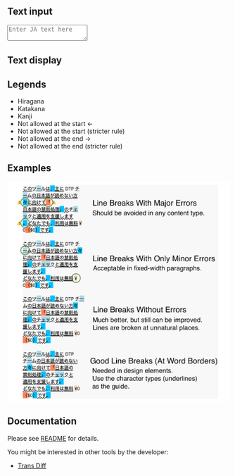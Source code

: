 <!-- Last update on Aug 3, 2022 -->
<h2>Text input</h2>

<div class="textBox textBoxInput">
  <textarea id="textInputArea" placeholder="Enter JA text here"></textarea>
</div>


<h2>Text display</h2>
<div class="textBox textBoxOutput-wrapper">
  <div id="textOutputArea" class="textBoxOutput"></div>
</div>

<h2>Legends</h2>
<ul>
  <li><span class="hiragana">Hiragana</span></li>
  <li><span class="katakana">Katakana</span></li>
  <li><span class="kanji">Kanji</span></li>
  <li><span class="start">Not allowed at the start ←</span></li>
  <li><span class="start-stricter">Not allowed at the start (stricter rule)</span></li>
  <li><span class="end">Not allowed at the end →</span></li>
  <li><span class="end-stricter">Not allowed at the end (stricter rule)</span></li>
</ul>

<h2>Examples</h2>
<div class="container-example-image">
  <img class="scale-example-image" src="images/examples.png">
</div>

<h2>Documentation</h2>
Please see <a href="https://github.com/ShunSakurai/kinsoku-checker" rel="noopener oreferrer" tabindex="-1" target="blank_">README</a> for details.

You might be interested in other tools by the developer:
- <a href="https://shunsakurai.github.io/trans-diff/" rel="noopener oreferrer" tabindex="-1" target="blank_">Trans Diff</a>

<script src="script.js" type="text/javascript" charset="utf-8" async defer></script>
